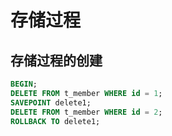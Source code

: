 # 存储过程

## 存储过程的创建

```sql
BEGIN;
DELETE FROM t_member WHERE id = 1;
SAVEPOINT delete1;
DELETE FROM t_member WHERE id = 2;
ROLLBACK TO delete1;
```
